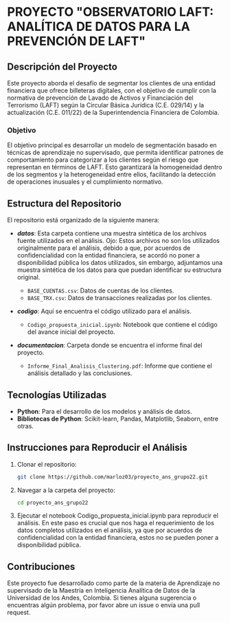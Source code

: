 # PROYECTO "OBSERVATORIO LAFT: ANALÍTICA DE DATOS PARA LA PREVENCIÓN DE LAFT"

## Descripción del Proyecto

Este proyecto aborda el desafío de segmentar los clientes de una entidad financiera que ofrece billeteras digitales, con el objetivo de cumplir con la normativa de prevención de Lavado de Activos y Financiación del Terrorismo (LAFT) según la Circular Básica Jurídica (C.E. 029/14) y la actualización (C.E. 011/22) de la Superintendencia Financiera de Colombia.

### Objetivo

El objetivo principal es desarrollar un modelo de segmentación basado en técnicas de aprendizaje no supervisado, que permita identificar patrones de comportamiento para categorizar a los clientes según el riesgo que representan en términos de LAFT. Esto garantizará la homogeneidad dentro de los segmentos y la heterogeneidad entre ellos, facilitando la detección de operaciones inusuales y el cumplimiento normativo.

## Estructura del Repositorio

El repositorio está organizado de la siguiente manera:

- **_datos_**: Esta carpeta contiene una muestra sintética de los archivos fuente utilizados en el análisis. Ojo: Estos archivos no son los utilizados originalmente para el análisis, debido a que, por acuerdos de confidencialidad con la entidad financiera, se acordó no poner a disponibilidad pública los datos utilizados, sin embargo, adjuntamos una muestra sintética de los datos para que puedan identificar su estructura original.
  - `BASE_CUENTAS.csv`: Datos de cuentas de los clientes.
  - `BASE_TRX.csv`: Datos de transacciones realizadas por los clientes.

- **_codigo_**: Aquí se encuentra el código utilizado para el análisis.
  - `Codigo_propuesta_inicial.ipynb`: Notebook que contiene el código del avance inicial del proyecto.

- **_documentacion_**: Carpeta donde se encuentra el informe final del proyecto.
  - `Informe_Final_Analisis_Clustering.pdf`: Informe que contiene el análisis detallado y las conclusiones.

## Tecnologías Utilizadas

- **Python**: Para el desarrollo de los modelos y análisis de datos.
- **Bibliotecas de Python**: Scikit-learn, Pandas, Matplotlib, Seaborn, entre otras.

## Instrucciones para Reproducir el Análisis

1. Clonar el repositorio: 
   ```bash
   git clone https://github.com/marloz03/proyecto_ans_grupo22.git
2. Navegar a la carpeta del proyecto:
   ```bash
   cd proyecto_ans_grupo22
3. Ejecutar el notebook Codigo_propuesta_inicial.ipynb para reproducir el análisis. En este paso es crucial que nos haga el requerimiento de los datos completos utilizados en el análisis, ya que por acuerdos de confidencialidad con la entidad financiera, estos no se pueden poner a disponibilidad pública.

## Contribuciones
Este proyecto fue desarrollado como parte de la materia de Aprendizaje no supervisado de la Maestría en Inteligencia Analítica de Datos de la Universidad de los Andes, Colombia. Si tienes alguna sugerencia o encuentras algún problema, por favor abre un issue o envía una pull request.
